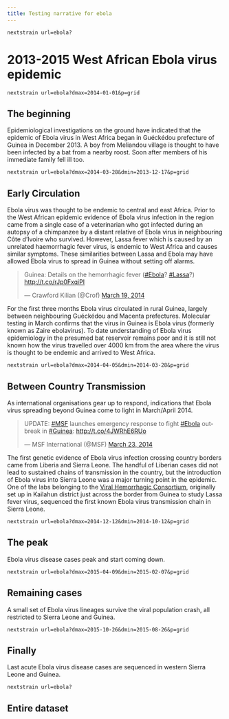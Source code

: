 ```yaml
---
title: Testing narrative for ebola
---
```


`nextstrain url=ebola?`
# 2013-2015 West African Ebola virus epidemic

`nextstrain url=ebola?dmax=2014-01-01&p=grid`
## The beginning
Epidemiological investigations on the ground have indicated that the epidemic of Ebola virus in West Africa began in Guéckédou prefecture of Guinea in December 2013. A boy from Meliandou village is thought to have been infected by a bat from a nearby roost. Soon after members of his immediate family fell ill too.

`nextstrain url=ebola?dmax=2014-03-28&dmin=2013-12-17&p=grid`
## Early Circulation
Ebola virus was thought to be endemic to central and east Africa. Prior to the West African epidemic evidence of Ebola virus infection in the region came from a single case of a veterinarian who got infected during an autopsy of a chimpanzee by a distant relative of Ebola virus in neighbouring Côte d’Ivoire who survived. However, Lassa fever which is caused by an unrelated haemorrhagic fever virus, is endemic to West Africa and causes similar symptoms. These similarities between Lassa and Ebola may have allowed Ebola virus to spread in Guinea without setting off alarms.

<blockquote class="twitter-tweet" data-lang="en"><p lang="en" dir="ltr">Guinea: Details on the hemorrhagic fever (<a href="https://twitter.com/hashtag/Ebola?src=hash&amp;ref_src=twsrc%5Etfw">#Ebola</a>? <a href="https://twitter.com/hashtag/Lassa?src=hash&amp;ref_src=twsrc%5Etfw">#Lassa</a>?) <a href="http://t.co/rJp0FxqiPI">http://t.co/rJp0FxqiPI</a></p>&mdash; Crawford Kilian (@Crof) <a href="https://twitter.com/Crof/status/446390711223468032?ref_src=twsrc%5Etfw">March 19, 2014</a></blockquote>
<script async src="https://platform.twitter.com/widgets.js" charset="utf-8"></script>

For the first three months Ebola virus circulated in rural Guinea, largely between neighbouring Guéckédou and Macenta prefectures. Molecular testing in March confirms that the virus in Guinea is Ebola virus (formerly known as Zaire ebolavirus). To date understanding of Ebola virus epidemiology in the presumed bat reservoir remains poor and it is still not known how the virus travelled over 4000 km from the area where the virus is thought to be endemic and arrived to West Africa.

`nextstrain url=ebola?dmax=2014-04-05&dmin=2014-03-28&p=grid`

## Between Country Transmission
As international organisations gear up to respond, indications that Ebola virus spreading beyond Guinea come to light in March/April 2014.

<blockquote class="twitter-tweet" data-lang="en"><p lang="en" dir="ltr">UPDATE: <a href="https://twitter.com/hashtag/MSF?src=hash&amp;ref_src=twsrc%5Etfw">#MSF</a> launches emergency response to fight <a href="https://twitter.com/hashtag/Ebola?src=hash&amp;ref_src=twsrc%5Etfw">#Ebola</a> outbreak in <a href="https://twitter.com/hashtag/Guinea?src=hash&amp;ref_src=twsrc%5Etfw">#Guinea</a>: <a href="http://t.co/4JWRhE6RUo">http://t.co/4JWRhE6RUo</a></p>&mdash; MSF International (@MSF) <a href="https://twitter.com/MSF/status/447678334944944129?ref_src=twsrc%5Etfw">March 23, 2014</a></blockquote>
<script async src="https://platform.twitter.com/widgets.js" charset="utf-8"></script>

The first genetic evidence of Ebola virus infection crossing country borders came from Liberia and Sierra Leone. The handful of Liberian cases did not lead to sustained chains of transmission in the country, but the introduction of Ebola virus into Sierra Leone was a major turning point in the epidemic. One of the labs belonging to the [Viral Hemorrhagic Consortium](http://www.vhfc.org/), originally set up in Kailahun district just across the border from Guinea to study Lassa fever virus, sequenced the first known Ebola virus transmission chain in Sierra Leone.

`nextstrain url=ebola?dmax=2014-12-12&dmin=2014-10-12&p=grid`
## The peak
Ebola virus disease cases peak and start coming down.

`nextstrain url=ebola?dmax=2015-04-09&dmin=2015-02-07&p=grid`
## Remaining cases

A small set of Ebola virus lineages survive the viral population crash, all restricted to Sierra Leone and Guinea.

`nextstrain url=ebola?dmax=2015-10-26&dmin=2015-08-26&p=grid`

## Finally
Last acute Ebola virus disease cases are sequenced in western Sierra Leone and Guinea.

`nextstrain url=ebola?`
## Entire dataset
